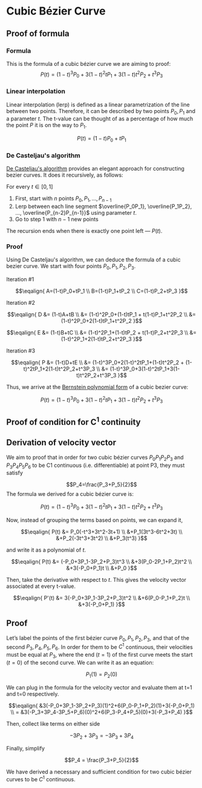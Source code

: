 # Cubic Bézier Curve

## Proof of formula

### Formula
This is the formula of a cubic bézier curve we are aiming to proof:
$$P(t) = (1-t)^3P_0+3(1-t)^2tP_1+3(1-t)t^2P_2+t^3P_3$$

### Linear interpolation

Linear interpolation (lerp) is defined as a linear parametrization of the line between two points.
Therefore, it can be described by two points $P_0, P_1$ and a parameter $t$.
The t-value can be thought of as a percentage of how much the point $P$ it is on the way to $P_1$.

$$ P(t) = (1-t)P_0 + tP_1$$

### De Casteljau's algorithm
[De Casteljau's algorithm](https://en.wikipedia.org/wiki/De_Casteljau%27s_algorithm) provides an elegant approach for constructing bezier curves.
It does it recursively, as follows:

For every $t \in [0,1]$
1. First, start with $n$ points $P_0, P_1, ..., P_{n-1}$
2. Lerp between each line segment $\overline{P_0P_1}, \overline{P_1P_2}, ..., \overline{P_{n-2}P_{n-1}}$ using parameter $t$.
3. Go to step 1 with $n-1$ new points

The recursion ends when there is exactly one point left — $P(t)$.

### Proof
Using De Casteljau's algorithm, we can deduce the formula of a cubic bezier curve. We start with four points $P_0, P_1, P_2, P_3$.

Iteration #1

$$\eqalign{
A=(1-t)P_0+tP_1 \\
B=(1-t)P_1+tP_2 \\
C=(1-t)P_2+tP_3
}$$


Iteration #2

$$\eqalign{
D &= (1-t)A+tB \\
        &= (1-t)^2P_0+(1-t)tP_1 + t(1-t)P_1+t^2P_2 \\
        &= (1-t)^2P_0+2(1-t)tP_1+t^2P_2
}$$

$$\eqalign{
E &= (1-t)B+tC \\
        &= (1-t)^2P_1+(1-t)tP_2 + t(1-t)P_2+t^2P_3 \\
        &= (1-t)^2P_1+2(1-t)tP_2+t^2P_3
}$$


Iteration #3

$$\eqalign{
P &= (1-t)D+tE \\
        &= (1-t)^3P_0+2(1-t)^2tP_1+(1-t)t^2P_2 + (1-t)^2tP_1+2(1-t)t^2P_2+t^3P_3 \\
        &= (1-t)^3P_0+3(1-t)^2tP_1+3(1-t)t^2P_2+t^3P_3
}$$

Thus, we arrive at the [Bernstein polynomial form](https://en.wikipedia.org/wiki/Bernstein_polynomial) of a cubic bezier curve:

$$P(t) = (1-t)^3P_0+3(1-t)^2tP_1+3(1-t)t^2P_2+t^3P_3$$


 
## Proof of condition for C<sup>1</sup> continuity
## Derivation of velocity vector
We aim to proof that in order for two cubic bézier curves $P_0P_1P_2P_3$ and $P_3P_4P_5P_6$ to be C1 continuous (i.e. differentiable) at point P3, they must satisfy

$$P_4=\frac{P_3+P_5}{2}$$
The formula we derived for a cubic bézier curve is:

$$P(t) = (1-t)^3P_0+3(1-t)^2tP_1+3(1-t)t^2P_2+t^3P_3$$


Now, instead of grouping the terms based on points, we can expand it,

$$\eqalign{
P(t) &= P_0(-t^3+3t^2-3t+1) \\
        &+P_1(3t^3-6t^2+3t)  \\
        &+P_2(-3t^3+3t^2) \\
        &+P_3(t^3)
}$$

and write it as a polynomial of $t$.

$$\eqalign{
P(t) &= (-P_0+3P_1-3P_2+P_3)t^3 \\
        &+3(P_0-2P_1+P_2)t^2  \\
        &+3(-P_0+P_1)t \\
        &+P_0
}$$

Then, take the derivative with respect to $t$. This gives the velocity vector associated at every t-value.

$$\eqalign{
P'(t) &= 3(-P_0+3P_1-3P_2+P_3)t^2 \\
        &+6(P_0-P_1+P_2)t  \\
        &+3(-P_0+P_1)
}$$

## Proof
Let’s label the points of the first bézier curve $P_0, P_1, P_2, P_3$, and that of the second $P_3, P_4, P_5, P_6$. In order for them to be $C^1$ continuous, their velocities must be equal at $P_3$, where the end ($t=1$) of the first curve meets the start ($t=0$) of the second curve. We can write it as an equation:

$$P_1(1)=P_2(0)$$

We can plug in the formula for the velocity vector and evaluate them at t=1 and t=0 respectively.

$$\eqalign{
&3(-P_0+3P_1-3P_2+P_3)(1)^2+6(P_0-P_1+P_2)(1)+3(-P_0+P_1) \\
= &3(-P_3+3P_4-3P_5+P_6)(0)^2+6(P_3-P_4+P_5)(0)+3(-P_3+P_4)
}$$

Then, collect like terms on either side

$$-3P_2+3P_3 = -3P_3+3P_4$$

Finally, simplify

$$P_4 = \frac{P_3+P_5}{2}$$

We have derived a necessary and sufficient condition for two cubic bézier curves to be $C^1$ continuous.
